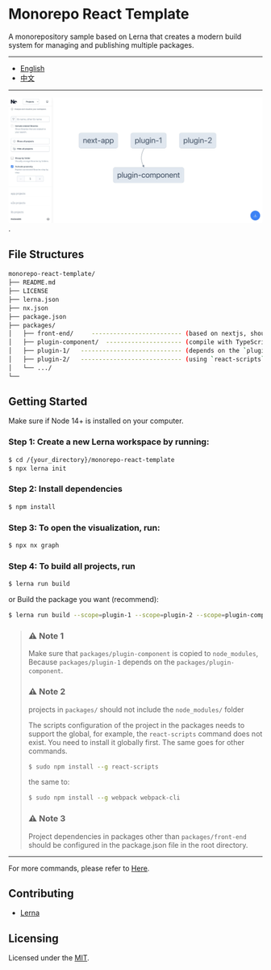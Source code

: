 # Monorepo React Template

A monorepository sample based on Lerna that creates a modern build system for managing and publishing multiple packages.

---

- [English](README.md)
- [中文](README_CN.md)

---


![screenshot](screenshot.jpg).


## File Structures


```sh
monorepo-react-template/
├── README.md
├── LICENSE
├── lerna.json  
├── nx.json
├── package.json
├── packages/ 
│   ├── front-end/     ------------------------- (based on nextjs, should enter this directory to compile it separately)
│   ├── plugin-component/  --------------------- (compile with TypeScript)
│   ├── plugin-1/   ---------------------------- (depends on the `plugin-component`)
│   ├── plugin-2/   ---------------------------- (using `react-scripts`)
│   └── .../
└──
```


## Getting Started

Make sure if Node 14+ is installed on your computer.

### Step 1: Create a new Lerna workspace by running:

```sh
$ cd /{your_directory}/monorepo-react-template
$ npx lerna init
```


### Step 2: Install dependencies

```sh
$ npm install
```
 

### Step 3: To open the visualization, run:

```sh
$ npx nx graph
```
 
### Step 4: To build all projects, run

```sh
$ lerna run build
```

or Build the package you want (recommend):

```sh
$ lerna run build --scope=plugin-1 --scope=plugin-2 --scope=plugin-component
```


<blockquote>
<h3>⚠️ Note 1</h3>

Make sure that `packages/plugin-component` is copied to `node_modules`, Because `packages/plugin-1` depends on the `packages/plugin-component`.


<h3>⚠️ Note 2</h3>

projects in `packages/` should not include the `node_modules/` folder

The scripts configuration of the project in the packages needs to support the global, for example, the `react-scripts` command does not exist. You need to install it globally first. The same goes for other commands.

```sh
$ sudo npm install --g react-scripts
```

the same to:

```sh
$ sudo npm install --g webpack webpack-cli
```

<h3>⚠️ Note 3</h3>

Project dependencies in packages other than `packages/front-end` should be configured in the package.json file in the root directory.


</blockquote>

 
 ---

 For more commands, please refer to [Here](https://lerna.js.org/docs/getting-started).





## Contributing

- [Lerna](https://github.com/lerna/lerna)


## Licensing

Licensed under the [MIT](https://opensource.org/licenses/MIT).

